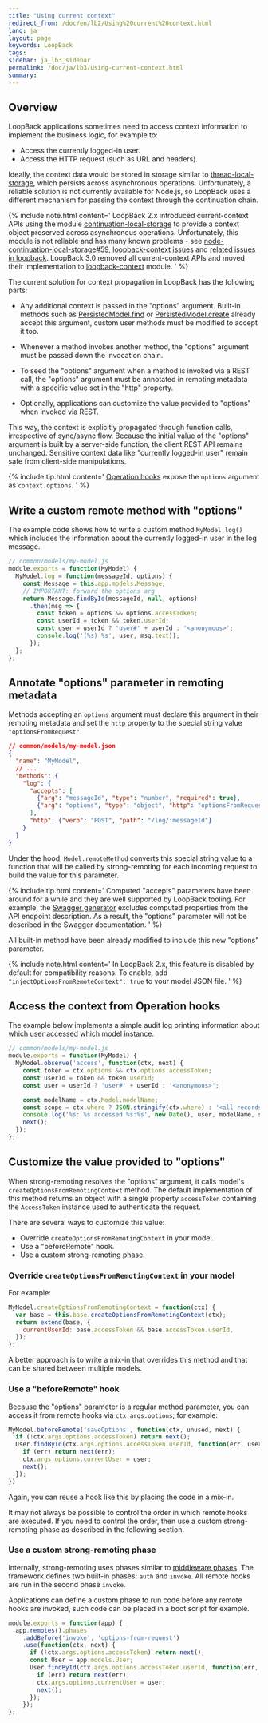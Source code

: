 ```yaml
---
title: "Using current context"
redirect_from: /doc/en/lb2/Using%20current%20context.html
lang: ja
layout: page
keywords: LoopBack
tags:
sidebar: ja_lb3_sidebar
permalink: /doc/ja/lb3/Using-current-context.html
summary:
---
```


## Overview

LoopBack applications sometimes need to access context information to implement the business logic, for example to:

* Access the currently logged-in user.
* Access the HTTP request (such as URL and headers).

Ideally, the context data would be stored in storage similar to
[thread-local-storage](https://en.wikipedia.org/wiki/Thread-local_storage),
which persists across asynchronous operations. Unfortunately,
a reliable solution is not currently available for Node.js, so LoopBack uses a different mechanism for passing the context through the continuation chain.

{% include note.html content='
LoopBack 2.x introduced current-context APIs using the module [continuation-local-storage](https://www.npmjs.com/package/continuation-local-storage) to provide a context object preserved across asynchronous operations. Unfortunately, this module is not reliable and has many known problems - see [node-continuation-local-storage#59](https://github.com/othiym23/node-continuation-local-storage/issues/59),
[loopback-context issues](https://github.com/strongloop/loopback-context/issues) and [related issues in loopback](https://github.com/strongloop/loopback/issues?utf8=%E2%9C%93&q=is%3Aissue%20getCurrentContext). LoopBack 3.0 removed all current-context APIs and moved their implementation to [loopback-context](https://github.com/strongloop/loopback-context) module.
' %}

The current solution for context propagation in LoopBack has the following parts:

 - Any additional context is passed in the "options" argument. Built-in methods
  such as
  [PersistedModel.find](http://apidocs.loopback.io/loopback/#persistedmodel-find)
  or
  [PersistedModel.create](http://apidocs.loopback.io/loopback/#persistedmodel-create)
  already accept this argument, custom user methods must be modified to accept it
  too.

 - Whenever a method invokes another method, the "options" argument must be passed
 down the invocation chain.

 - To seed the "options" argument when a method is invoked via a REST call, the
  "options" argument must be annotated in remoting metadata with a specific
  value set in the "http" property.

 - Optionally, applications can customize the value provided to "options"
   when invoked via REST.

This way, the context is explicitly propagated through function calls,
irrespective of sync/async flow. Because the initial value of the "options"
argument is built by a server-side function, the client REST API remains
unchanged. Sensitive context data like "currently logged-in user" remain safe
from client-side manipulations.

{% include tip.html content='
[Operation hooks](Operation-hooks.html) expose the `options` argument
as `context.options`.
' %}

## Write a custom remote method with "options"

The example code shows how to write a custom method `MyModel.log()` which
includes the information about the currently logged-in user in the log
message.

```js
// common/models/my-model.js
module.exports = function(MyModel) {
  MyModel.log = function(messageId, options) {
    const Message = this.app.models.Message;
    // IMPORTANT: forward the options arg
    return Message.findById(messageId, null, options)
      .then(msg => {
        const token = options && options.accessToken;
        const userId = token && token.userId;
        const user = userId ? 'user#' + userId : '<anonymous>';
        console.log('(%s) %s', user, msg.text));
      });
  };
};
```

## Annotate "options" parameter in remoting metadata

Methods accepting an `options` argument must declare this argument in their
remoting metadata and set the `http` property to the special string value
`"optionsFromRequest"`.

```json
// common/models/my-model.json
{
  "name": "MyModel",
  // ...
  "methods": {
    "log": {
      "accepts": [
        {"arg": "messageId", "type": "number", "required": true},
        {"arg": "options", "type": "object", "http": "optionsFromRequest"}
      ],
      "http": {"verb": "POST", "path": "/log/:messageId"}
    }
  }
}
```

Under the hood, `Model.remoteMethod` converts this special string value
to a function that will be called by strong-remoting for each incoming request
to build the value for this parameter.

{% include tip.html content='
Computed "accepts" parameters have been around for a while and they are well supported by LoopBack tooling. For example, the [Swagger generator](Swagger-generator.htm) excludes computed properties from the API endpoint description. As a result, the "options" parameter will not be described in the Swagger documentation.
' %}

All built-in method have been already modified to include this new "options"
parameter.

{% include note.html content='
In LoopBack 2.x, this feature is disabled by default for compatibility reasons.  To enable, add `"injectOptionsFromRemoteContext": true` to your model JSON file.
' %}

## Access the context from Operation hooks

The example below implements a simple audit log printing information
about which user accessed which model instance.

```js
// common/models/my-model.js
module.exports = function(MyModel) {
  MyModel.observe('access', function(ctx, next) {
    const token = ctx.options && ctx.options.accessToken;
    const userId = token && token.userId;
    const user = userId ? 'user#' + userId : '<anonymous>';

    const modelName = ctx.Model.modelName;
    const scope = ctx.where ? JSON.stringify(ctx.where) : '<all records>';
    console.log('%s: %s accessed %s:%s', new Date(), user, modelName, scope);
    next();
  });
};
```

## Customize the value provided to "options"

When strong-remoting resolves the "options" argument, it calls model's
`createOptionsFromRemotingContext` method. The default implementation of this
method returns an object with a single property `accessToken` containing
the `AccessToken` instance used to authenticate the request.

There are several ways to customize this value:

- Override `createOptionsFromRemotingContext` in your model.
- Use a "beforeRemote" hook.
- Use a custom strong-remoting phase.

### Override `createOptionsFromRemotingContext` in your model

For example:

```js
MyModel.createOptionsFromRemotingContext = function(ctx) {
  var base = this.base.createOptionsFromRemotingContext(ctx);
  return extend(base, {
    currentUserId: base.accessToken && base.accessToken.userId,
  });
};
```

A better approach is to write a mix-in that overrides this method and that can
be shared between multiple models.

### Use a "beforeRemote" hook

Because the "options" parameter is a regular method parameter, you can access
it from remote hooks via `ctx.args.options`; for example:

```js
MyModel.beforeRemote('saveOptions', function(ctx, unused, next) {
  if (!ctx.args.options.accessToken) return next();
  User.findById(ctx.args.options.accessToken.userId, function(err, user) {
    if (err) return next(err);
    ctx.args.options.currentUser = user;
    next();
  });
})
```

Again, you can reuse a hook like this by placing the code in a mix-in.

It may not always be possible to control the order in which remote hooks are
executed. If you need to control the order, then use a custom
strong-remoting phase as described in the following section.

### Use a custom strong-remoting phase

Internally, strong-remoting uses phases similar to [middleware
phases](https://loopback.io/doc/ja/lb3/Defining-middleware.html). The framework
defines two built-in phases: `auth` and `invoke`. All remote hooks are run in
the second phase `invoke`.

Applications can define a custom phase to run code before any remote hooks are
invoked, such code can be placed in a boot script for example.

```js
module.exports = function(app) {
  app.remotes().phases
    .addBefore('invoke', 'options-from-request')
    .use(function(ctx, next) {
      if (!ctx.args.options.accessToken) return next();
      const User = app.models.User;
      User.findById(ctx.args.options.accessToken.userId, function(err, user) {
        if (err) return next(err);
        ctx.args.options.currentUser = user;
        next();
      });
    });
};
```
